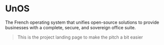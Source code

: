 # UnOS

The French operating system that unifies open-source solutions to provide businesses with a complete, secure, and sovereign office suite.

> This is the project landing page to make the pitch a bit easier

